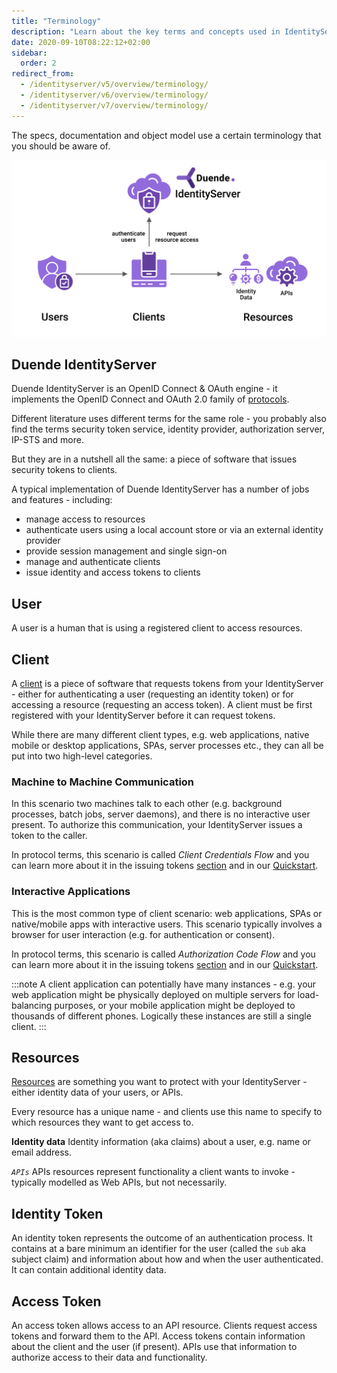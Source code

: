 ```yaml
---
title: "Terminology"
description: "Learn about the key terms and concepts used in IdentityServer, including clients, resources, tokens, and user authentication flows."
date: 2020-09-10T08:22:12+02:00
sidebar:
  order: 2
redirect_from:
  - /identityserver/v5/overview/terminology/
  - /identityserver/v6/overview/terminology/
  - /identityserver/v7/overview/terminology/
---
```


The specs, documentation and object model use a certain terminology that you should be aware of.

![a basic diagrams showing the relationship between users, clients, identityserver, and resources](./images/terminology.svg)

## Duende IdentityServer

Duende IdentityServer is an OpenID Connect & OAuth engine - it implements the OpenID Connect and OAuth 2.0 family
of [protocols](/identityserver/overview/specs/).

Different literature uses different terms for the same role - you probably also find the terms security token service,
identity provider, authorization server, IP-STS and more.

But they are in a nutshell all the same: a piece of software that issues security tokens to clients.

A typical implementation of Duende IdentityServer has a number of jobs and features - including:

* manage access to resources
* authenticate users using a local account store or via an external identity provider
* provide session management and single sign-on
* manage and authenticate clients
* issue identity and access tokens to clients

## User

A user is a human that is using a registered client to access resources.

## Client

A [client](/identityserver/fundamentals/clients) is a piece of software that requests tokens from your
IdentityServer - either for authenticating a user (requesting an identity token) or for accessing a resource (requesting
an access token). A client must be first registered with your IdentityServer before it can request tokens.

While there are many different client types, e.g. web applications, native mobile or desktop applications, SPAs, server
processes etc., they can all be put into two high-level categories.

### Machine to Machine Communication

In this scenario two machines talk to each other (e.g. background processes, batch jobs, server daemons), and there is
no interactive user present. To authorize this communication, your IdentityServer issues a token to the caller.

In protocol terms, this scenario is called *Client Credentials Flow* and you can learn more about it in the issuing
tokens [section](/identityserver/tokens/requesting#machine-to-machine-communication) and in
our [Quickstart](/identityserver/quickstarts/1-client-credentials/).

### Interactive Applications

This is the most common type of client scenario: web applications, SPAs or native/mobile apps with interactive users.
This scenario typically involves a browser for user interaction (e.g. for authentication or consent).

In protocol terms, this scenario is called *Authorization Code Flow* and you can learn more about it in the issuing
tokens [section](/identityserver/tokens/requesting#interactive-applications) and in
our [Quickstart](/identityserver/quickstarts/2-interactive/).

:::note
A client application can potentially have many instances - e.g. your web application might be physically deployed on
multiple servers for load-balancing purposes, or your mobile application might be deployed to thousands of different
phones. Logically these instances are still a single client.
:::

## Resources

[Resources](/identityserver/fundamentals/resources) are something you want to protect with your IdentityServer -
either identity data of your users, or APIs.

Every resource has a unique name - and clients use this name to specify to which resources they want to get access to.

**Identity data** Identity information (aka claims) about a user, e.g. name or email address.

*`APIs`* APIs resources represent functionality a client wants to invoke - typically modelled as Web APIs, but not
necessarily.

## Identity Token

An identity token represents the outcome of an authentication process. It contains at a bare minimum an identifier for
the user
(called the `sub` aka subject claim) and information about how and when the user authenticated. It can contain
additional identity data.

## Access Token

An access token allows access to an API resource. Clients request access tokens and forward them to the API.
Access tokens contain information about the client and the user (if present).
APIs use that information to authorize access to their data and functionality.

